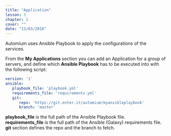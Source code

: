 ```yaml
---
title: "Application"
lesson: 3
chapter: 2
cover: ""
date: "13/03/2018"
---
```


Automium uses Ansible Playbook to apply the configurations of the services.

From the **My Applications** section you can add an Application for a group of servers, and define which **Ansible Playbook** has to be executed into with the following script:

```yaml
version: '1'
ansible:
   playbook_file: 'playbook.yml'
   requirements_file: 'requirements.yml'
   git:
      repo: 'https://git.enter.it/automium/myansibleplaybook'
      branch: 'master'
```

**playbook_file** is the full path of the Ansible Playbook file.  
**requirements_file** is the full path of the Ansible (Galaxy) requirements file.  
**git** section defines the repo and the branch to fetch.
